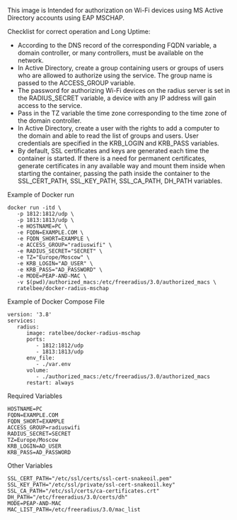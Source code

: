 This image  is Intended for authorization on Wi-Fi devices using MS Active Directory accounts using EAP MSCHAP.
 
Checklist for correct operation and Long Uptime:

- According to the DNS record of the corresponding FQDN variable, a domain controller, or many controllers, must be available on the network.
- In Active Directory, create a group containing users or groups of users who are allowed to authorize using the service. The group name is passed to the ACCESS_GROUP variable.
- The password for authorizing Wi-Fi devices on the radius server is set in the RADIUS_SECRET variable, a device with any IP address will gain access to the service.
- Pass in the TZ variable the time zone corresponding to the time zone of the domain controller.
- In Active Directory, create a user with the rights to add a computer to the domain and able to read the list of groups and users. User credentials are specified in the KRB_LOGIN and KRB_PASS variables.
- By default, SSL certificates and keys are generated each time the container is started. If there is a need for permanent certificates, generate certificates in any available way and mount them inside when starting the container, passing the path inside the container to the SSL_CERT_PATH, SSL_KEY_PATH, SSL_CA_PATH, DH_PATH variables. 

Example of Docker run

```
docker run -itd \
   -p 1812:1812/udp \
   -p 1813:1813/udp \
   -e HOSTNAME=PC \
   -e FQDN=EXAMPLE.COM \
   -e FQDN_SHORT=EXAMPLE \
   -e ACCESS_GROUP="radiuswifi" \
   -e RADIUS_SECRET="SECRET" \
   -e TZ="Europe/Moscow" \
   -e KRB_LOGIN="AD_USER" \
   -e KRB_PASS="AD_PASSWORD" \
   -e MODE=PEAP-AND-MAC \
   -v $(pwd)/authorized_macs:/etc/freeradius/3.0/authorized_macs \
   ratelbee/docker-radius-mschap
```

Example of Docker Compose File

```
version: '3.8'
services:
   radius:
      image: ratelbee/docker-radius-mschap
      ports:
         - 1812:1812/udp
         - 1813:1813/udp
      env_file:
         - ./var.env
      volume: 
         - ./authorized_macs:/etc/freeradius/3.0/authorized_macs
      restart: always
```
Required Variables

```
HOSTNAME=PC
FQDN=EXAMPLE.COM
FQDN_SHORT=EXAMPLE
ACCESS_GROUP=radiuswifi
RADIUS_SECRET=SECRET
TZ=Europe/Moscow
KRB_LOGIN=AD_USER
KRB_PASS=AD_PASSWORD
```
Other Variables

```
SSL_CERT_PATH="/etc/ssl/certs/ssl-cert-snakeoil.pem"
SSL_KEY_PATH="/etc/ssl/private/ssl-cert-snakeoil.key"
SSL_CA_PATH="/etc/ssl/certs/ca-certificates.crt"
DH_PATH="/etc/freeradius/3.0/certs/dh"
MODE=PEAP-AND-MAC
MAC_LIST_PATH=/etc/freeradius/3.0/mac_list
```
